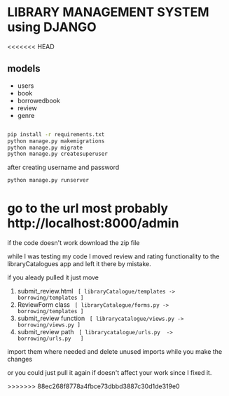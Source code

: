 <h1>LIBRARY MANAGEMENT SYSTEM using DJANGO</h1>

<<<<<<< HEAD
<h2>models</h2>
<ul>
<li>users</li>
<li>book</li>
<li>borrowedbook</li>
<li>review</li>
<li>genre</li>
</ul>

```bash

pip install -r requirements.txt
python manage.py makemigrations
python manage.py migrate
python manage.py createsuperuser
```
after creating username and password
```bash
python manage.py runserver
```
go to the url most probably http://localhost:8000/admin
=======
<p>
  if the code doesn't work download the zip file
</p>


<p>
while I was testing my code I moved review and rating functionality to the libraryCatalogues app and left it there by mistake. <br>

if you aleady pulled it just move <br>
<ol>
<li>submit_review.html <code> [ libraryCatalogue/templates -> borrowing/templates ] </code>  <br> </li>  
<li>ReviewForm class <code> [ libraryCatalogue/forms.py -> borrowing/templates ] </code> <br></li>
<li>submit_review function <code> [ librarycatalogue/views.py -> borrowing/views.py ] </code> <br></li>
<li>submit_review path <code> [ librarycatalogue/urls.py  -> borrowing/urls.py   ] </code> <br></li>
</ol>

import them where needed and delete unused imports while you make the changes <br>

or you could just pull it again if doesn't affect your work since I fixed it. <br>
</p>
>>>>>>> 88ec268f8778a4fbce73dbbd3887c30d1de319e0
